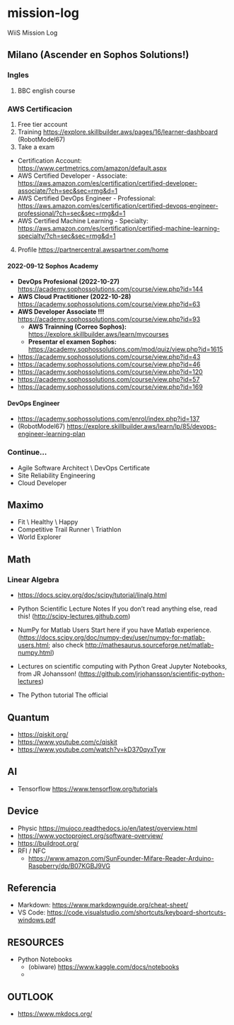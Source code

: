 # mission-log
WiiS Mission Log

## Milano (Ascender en Sophos Solutions!)

### Ingles
1. BBC english course

### AWS Certificacion
1. Free tier account
2. Training https://explore.skillbuilder.aws/pages/16/learner-dashboard (RobotModel67)
3. Take a exam 
  - Certification Account: https://www.certmetrics.com/amazon/default.aspx
  - AWS Certified Developer - Associate: https://aws.amazon.com/es/certification/certified-developer-associate/?ch=sec&sec=rmg&d=1
  - AWS Certified DevOps Engineer - Professional: https://aws.amazon.com/es/certification/certified-devops-engineer-professional/?ch=sec&sec=rmg&d=1
  - AWS Certified Machine Learning - Specialty: https://aws.amazon.com/es/certification/certified-machine-learning-specialty/?ch=sec&sec=rmg&d=1
4. Profile https://partnercentral.awspartner.com/home

#### 2022-09-12 Sophos Academy
  - **DevOps Profesional (2022-10-27)** https://academy.sophossolutions.com/course/view.php?id=144
  - **AWS Cloud Practitioner (2022-10-28)** https://academy.sophossolutions.com/course/view.php?id=63
  - **AWS Developer Associate !!!** https://academy.sophossolutions.com/course/view.php?id=93
    - __AWS Trainning (Correo Sophos):__ https://explore.skillbuilder.aws/learn/mycourses
    - __Presentar el examen Sophos:__ https://academy.sophossolutions.com/mod/quiz/view.php?id=1615
- https://academy.sophossolutions.com/course/view.php?id=43
- https://academy.sophossolutions.com/course/view.php?id=46
- https://academy.sophossolutions.com/course/view.php?id=120
- https://academy.sophossolutions.com/course/view.php?id=57
- https://academy.sophossolutions.com/course/view.php?id=169

#### DevOps Engineer
- https://academy.sophossolutions.com/enrol/index.php?id=137
- (RobotModel67) https://explore.skillbuilder.aws/learn/lp/85/devops-engineer-learning-plan

### Continue...
* Agile Software Architect \ DevOps Certificate
* Site Reliability Engineering
* Cloud Developer

## Maximo
- Fit \ Healthy \ Happy
- Competitive Trail Runner \ Triathlon
- World Explorer

## Math
### Linear Algebra
- https://docs.scipy.org/doc/scipy/tutorial/linalg.html

- Python Scientific Lecture Notes If you don’t read anything else, read this!
(http://scipy-lectures.github.com)
- NumPy for Matlab Users Start here if you have Matlab experience.
(https://docs.scipy.org/doc/numpy-dev/user/numpy-for-matlab-users.html; also
check http://mathesaurus.sourceforge.net/matlab-numpy.html)
- Lectures on scientific computing with Python Great Jupyter Notebooks, from JR
Johansson!
(https://github.com/jrjohansson/scientific-python-lectures)
- The Python tutorial The official

## Quantum
- https://qiskit.org/
- https://www.youtube.com/c/qiskit
- https://www.youtube.com/watch?v=kD370qyxTyw

## AI
- Tensorflow https://www.tensorflow.org/tutorials

## Device
- Physic https://mujoco.readthedocs.io/en/latest/overview.html
- https://www.yoctoproject.org/software-overview/
- https://buildroot.org/
- RFI / NFC
  - https://www.amazon.com/SunFounder-Mifare-Reader-Arduino-Raspberry/dp/B07KGBJ9VG
  

## Referencia
- Markdown: https://www.markdownguide.org/cheat-sheet/
- VS Code: https://code.visualstudio.com/shortcuts/keyboard-shortcuts-windows.pdf

## RESOURCES
- Python Notebooks
  - (obiware) https://www.kaggle.com/docs/notebooks
  - 
## OUTLOOK
- https://www.mkdocs.org/
